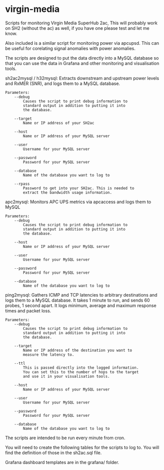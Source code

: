 # virgin-media

Scripts for monitoring Virgin Media SuperHub 2ac, This will probably work on 
SH2 (without the ac) as well, if you have one please test and let me know.

Also included is a similar script for monitoring power via apcupsd. This can 
be useful for corelating signal anomalies with power anomalies.

The scripts are designed to put the data directly into a MySQL database so 
that you can use the data in Grafana and other monitoring and visualisation 
tools.

sh2ac2mysql / h32mysql:
	Extracts downstream and upstream power levels and RxMER (SNR), and 
	logs them to a MySQL database.

	Parameters:
		--debug
			Causes the script to print debug information to 
			standard output in addition to putting it into 
			the database.

		--target
			Name or IP address of your SH2ac

		--host
			Name or IP address of your MySQL server

		--user
			Username for your MySQL server

		--password
			Password for your MySQL server

		--database
			Name of the database you want to log to

		--rpass
			Password to get into your SH2ac. This is needed to 
			extract the bandwidth usage information.

apc2mysql:
	Monitors APC UPS metrics via apcaccess and logs them to MySQL

	Parameters:
		--debug
			Causes the script to print debug information to 
			standard output in addition to putting it into 
			the database.

		--host
			Name or IP address of your MySQL server

		--user
			Username for your MySQL server

		--password
			Password for your MySQL server

		--database
			Name of the database you want to log to

ping2mysql:
	Gathers ICMP and TCP latencies to arbitrary destinations and logs them 
	to a MySQL database. It takes 1 minute to run, and sends 60 probes, 1 
	second apart. It logs minimum, average and maximum response times and 
	packet loss.

	Parameters:
		--debug
			Causes the script to print debug information to 
			standard output in addition to putting it into 
			the database.

		--target
			Name or IP address of the destination you want to 
			measure the latency to.

		--ttl
			This is passed directly into the logged information. 
			You can set this to the number of hops to the target 
			and use it in your visualisation tools.

		--host
			Name or IP address of your MySQL server

		--user
			Username for your MySQL server

		--password
			Password for your MySQL server

		--database
			Name of the database you want to log to


The scripts are intended to be run every minute from cron.

You will need to create the following tables for the scripts to log to. You 
will find the definition of those in the sh2ac.sql file.

Grafana dashboard templates are in the grafana/ folder.
